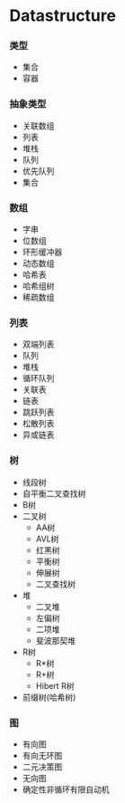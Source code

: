 # Datastructure

### 类型
+ 集合
+ 容器

### 抽象类型
+ 关联数组
+ 列表
+ 堆栈
+ 队列
+ 优先队列
+ 集合

### 数组
+ 字串
+ 位数组
+ 环形缓冲器
+ 动态数组
+ 哈希表
+ 哈希组树
+ 稀疏数组

### 列表
+ 双端列表
+ 队列
+ 堆栈
+ 循环队列
+ 关联表
+ 链表
+ 跳跃列表
+ 松散列表
+ 异或链表

### 树
+ 线段树
+ 自平衡二叉查找树
+ B树
+ 二叉树
  + AA树
  + AVL树
  + 红黑树
  + 平衡树
  + 伸展树
  + 二叉查找树
+ 堆
  + 二叉堆
  + 左偏树
  + 二项堆
  + 斐波那契堆
+ R树
  + R*树
  + R+树
  + Hibert R树
+ 前缀树(哈希树)

### 图
+ 有向图
+ 有向无环图
+ 二元决策图
+ 无向图
+ 确定性非循环有限自动机

